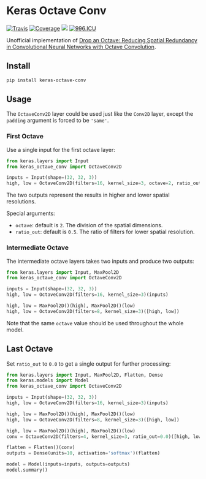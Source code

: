 # Keras Octave Conv

[![Travis](https://travis-ci.org/CyberZHG/keras-octave-conv.svg)](https://travis-ci.org/CyberZHG/keras-octave-conv)
[![Coverage](https://coveralls.io/repos/github/CyberZHG/keras-octave-conv/badge.svg?branch=master)](https://coveralls.io/github/CyberZHG/keras-octave-conv)
![](https://img.shields.io/badge/license-MIT-blue.svg)
[![996.ICU](https://img.shields.io/badge/license-Anti%20996-blue.svg)](https://996.icu) 

Unofficial implementation of [Drop an Octave: Reducing Spatial Redundancy in
Convolutional Neural Networks with Octave Convolution](https://arxiv.org/pdf/1904.05049.pdf).

## Install

```bash
pip install keras-octave-conv
```

## Usage

The `OctaveConv2D` layer could be used just like the `Conv2D` layer, except the `padding` argument is forced to be `'same'`.

### First Octave

Use a single input for the first octave layer:

```python
from keras.layers import Input
from keras_octave_conv import OctaveConv2D

inputs = Input(shape=(32, 32, 3))
high, low = OctaveConv2D(filters=16, kernel_size=3, octave=2, ratio_out=0.125)(inputs)
```

The two outputs represent the results in higher and lower spatial resolutions.

Special arguments:
* `octave`: default is `2`. The division of the spatial dimensions.
* `ratio_out`: default is `0.5`. The ratio of filters for lower spatial resolution.

### Intermediate Octave

The intermediate octave layers takes two inputs and produce two outputs:

 ```python
from keras.layers import Input, MaxPool2D
from keras_octave_conv import OctaveConv2D

inputs = Input(shape=(32, 32, 3))
high, low = OctaveConv2D(filters=16, kernel_size=3)(inputs)

high, low = MaxPool2D()(high), MaxPool2D()(low)
high, low = OctaveConv2D(filters=8, kernel_size=3)([high, low])
```

Note that the same `octave` value should be used throughout the whole model.

## Last Octave

Set `ratio_out` to `0.0` to get a single output for further processing:

```python
from keras.layers import Input, MaxPool2D, Flatten, Dense
from keras.models import Model
from keras_octave_conv import OctaveConv2D

inputs = Input(shape=(32, 32, 3))
high, low = OctaveConv2D(filters=16, kernel_size=3)(inputs)

high, low = MaxPool2D()(high), MaxPool2D()(low)
high, low = OctaveConv2D(filters=8, kernel_size=3)([high, low])

high, low = MaxPool2D()(high), MaxPool2D()(low)
conv = OctaveConv2D(filters=4, kernel_size=3, ratio_out=0.0)([high, low])

flatten = Flatten()(conv)
outputs = Dense(units=10, activation='softmax')(flatten)

model = Model(inputs=inputs, outputs=outputs)
model.summary()
```
